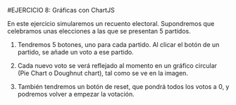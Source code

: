 #EJERCICIO 8: Gráficas con ChartJS

En este ejercicio simularemos un recuento electoral. Supondremos que celebramos unas elecciones a las que se presentan 5 partidos.

1. Tendremos 5 botones, uno para cada partido. Al clicar el botón de un partido, se añade un voto a ese partido.

2. Cada nuevo voto se verá reflejado al momento en un gráfico circular (Pie Chart o Doughnut chart), tal como se ve en la imagen.

3. También tendremos un botón de reset, que pondrá todos los votos a 0, y podremos volver a empezar la votación.
